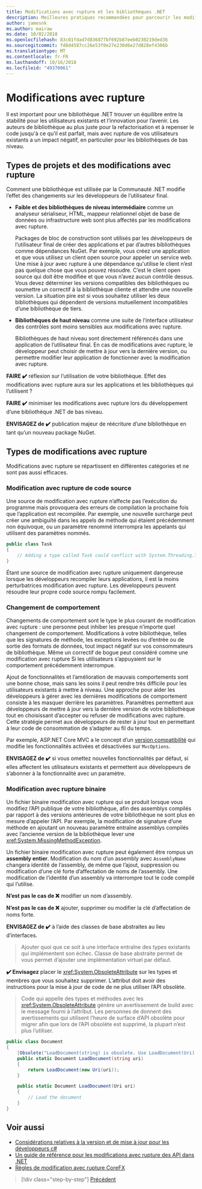 ```yaml
---
title: Modifications avec rupture et les bibliothèques .NET
description: Meilleures pratiques recommandées pour parcourir les modifications avec rupture lors de la création de bibliothèques .NET.
author: jamesnk
ms.author: mairaw
ms.date: 10/02/2018
ms.openlocfilehash: 83c01fdad7d836877bf692b87eeb0230219ded36
ms.sourcegitcommit: fd8d4587cc26e53f0e27e230d6e27d828ef4306b
ms.translationtype: MT
ms.contentlocale: fr-FR
ms.lasthandoff: 10/16/2018
ms.locfileid: "49370061"
---
```

# <a name="breaking-changes"></a>Modifications avec rupture

Il est important pour une bibliothèque .NET trouver un équilibre entre la stabilité pour les utilisateurs existants et l’innovation pour l’avenir. Les auteurs de bibliothèque au plus juste pour la refactorisation et à repenser le code jusqu'à ce qu’il est parfait, mais avec rupture de vos utilisateurs existants a un impact négatif, en particulier pour les bibliothèques de bas niveau.

## <a name="project-types-and-breaking-changes"></a>Types de projets et des modifications avec rupture

Comment une bibliothèque est utilisée par la Communauté .NET modifie l’effet des changements sur les développeurs de l’utilisateur final.

* **Faible et des bibliothèques de niveau intermédiaire** comme un analyseur sérialiseur, HTML, mappeur relationnel objet de base de données ou infrastructure web sont plus affectés par les modifications avec rupture.

  Packages de bloc de construction sont utilisés par les développeurs de l’utilisateur final de créer des applications et par d’autres bibliothèques comme dépendances NuGet. Par exemple, vous créez une application et que vous utilisez un client open source pour appeler un service web. Une mise à jour avec rupture à une dépendance qu'utilise le client n’est pas quelque chose que vous pouvez résoudre. C’est le client open source qui doit être modifiée et que vous n’avez aucun contrôle dessus. Vous devez déterminer les versions compatibles des bibliothèques ou soumettre un correctif à la bibliothèque cliente et attendre une nouvelle version. La situation pire est si vous souhaitez utiliser les deux bibliothèques qui dépendent de versions mutuellement incompatibles d’une bibliothèque de tiers.

* **Bibliothèques de haut niveau** comme une suite de l’interface utilisateur des contrôles sont moins sensibles aux modifications avec rupture.

  Bibliothèques de haut niveau sont directement référencés dans une application de l’utilisateur final. En cas de modifications avec rupture, le développeur peut choisir de mettre à jour vers la dernière version, ou permettre modifier leur application de fonctionner avec la modification avec rupture.

**FAIRE ✔️** réflexion sur l’utilisation de votre bibliothèque. Effet des modifications avec rupture aura sur les applications et les bibliothèques qui l’utilisent ?

**FAIRE ✔️** minimiser les modifications avec rupture lors du développement d’une bibliothèque .NET de bas niveau.

**ENVISAGEZ de ✔️** publication majeur de réécriture d’une bibliothèque en tant qu’un nouveau package NuGet.

## <a name="types-of-breaking-changes"></a>Types de modifications avec rupture

Modifications avec rupture se répartissent en différentes catégories et ne sont pas aussi efficaces.

### <a name="source-breaking-change"></a>Modification avec rupture de code source

Une source de modification avec rupture n’affecte pas l’exécution du programme mais provoquera des erreurs de compilation la prochaine fois que l’application est recompilée. Par exemple, une nouvelle surcharge peut créer une ambiguïté dans les appels de méthode qui étaient précédemment non équivoque, ou un paramètre renommé interrompra les appelants qui utilisent des paramètres nommés.

```csharp
public class Task
{
    // Adding a type called Task could conflict with System.Threading.Tasks.Task at compilation
}
```

Étant une source de modification avec rupture uniquement dangereuse lorsque les développeurs recompiler leurs applications, il est la moins perturbatrices modification avec rupture. Les développeurs peuvent résoudre leur propre code source rompu facilement.

### <a name="behavior-breaking-change"></a>Changement de comportement

Changements de comportement sont le type le plus courant de modification avec rupture : une personne peut inhiber les presque n’importe quel changement de comportement. Modifications à votre bibliothèque, telles que les signatures de méthode, les exceptions levées ou d’entrée ou de sortie des formats de données, tout impact négatif sur vos consommateurs de bibliothèque. Même un correctif de bogue peut considéré comme une modification avec rupture Si les utilisateurs s’appuyaient sur le comportement précédemment interrompue.

Ajout de fonctionnalités et l’amélioration de mauvais comportements sont une bonne chose, mais sans les soins il peut rendre très difficile pour les utilisateurs existants à mettre à niveau. Une approche pour aider les développeurs à gérer avec les dernières modifications de comportement consiste à les masquer derrière les paramètres. Paramètres permettent aux développeurs de mettre à jour vers la dernière version de votre bibliothèque tout en choisissant d’accepter ou refuser de modifications avec rupture. Cette stratégie permet aux développeurs de rester à jour tout en permettant à leur code de consommation de s’adapter au fil du temps.

Par exemple, ASP.NET Core MVC a le concept d’un [version compatibilité](/aspnet/core/mvc/compatibility-version) qui modifie les fonctionnalités activées et désactivées sur `MvcOptions`.

**ENVISAGEZ de ✔️** si vous omettez nouvelles fonctionnalités par défaut, si elles affectent les utilisateurs existants et permettent aux développeurs de s’abonner à la fonctionnalité avec un paramètre.

### <a name="binary-breaking-change"></a>Modification avec rupture binaire

Un fichier binaire modification avec rupture qui se produit lorsque vous modifiez l’API publique de votre bibliothèque, afin des assemblys compilés par rapport à des versions antérieures de votre bibliothèque ne sont plus en mesure d’appeler l’API. Par exemple, la modification de signature d’une méthode en ajoutant un nouveau paramètre entraîne assemblys compilés avec l’ancienne version de la bibliothèque lever une <xref:System.MissingMethodException>.

Un fichier binaire modification avec rupture peut également être rompus un **assembly entier**. Modification du nom d’un assembly avec `AssemblyName` changera identité de l’assembly, de même que l’ajout, suppression ou modification d’une clé forte d’affectation de noms de l’assembly. Une modification de l’identité d’un assembly va interrompre tout le code compilé qui l’utilise.

**N’est pas le cas de ❌** modifier un nom d’assembly.

**N’est pas le cas de ❌** ajouter, supprimer ou modifier la clé d’affectation de noms forte.

**ENVISAGEZ de ✔️** à l’aide des classes de base abstraites au lieu d’interfaces.

> Ajouter quoi que ce soit à une interface entraîne des types existants qui implémentent son échec. Classe de base abstraite permet de vous permet d’ajouter une implémentation virtuel par défaut.

**✔️ Envisagez** placer le <xref:System.ObsoleteAttribute> sur les types et membres que vous souhaitez supprimer. L’attribut doit avoir des instructions pour la mise à jour de code de ne plus utiliser l’API obsolète.

> Code qui appelle des types et méthodes avec les <xref:System.ObsoleteAttribute> génère un avertissement de build avec le message fourni à l’attribut. Les personnes de donnent des avertissements qui utilisent l’heure de surface d’API obsolète pour migrer afin que lors de l’API obsolète est supprimé, la plupart n’est plus l’utiliser.

```csharp
public class Document
{
    [Obsolete("LoadDocument(string) is obsolete. Use LoadDocument(Uri) instead.")]
    public static Document LoadDocument(string uri)
    {
        return LoadDocument(new Uri(uri));
    }

    public static Document LoadDocument(Uri uri)
    {
        // Load the document
    }
}
```

## <a name="see-also"></a>Voir aussi

* [Considérations relatives à la version et de mise à jour pour les développeurs c#](../../csharp/whats-new/version-update-considerations.md)
* [Un guide de référence pour les modifications avec rupture des API dans .NET](https://stackoverflow.com/questions/1456785/a-definitive-guide-to-api-breaking-changes-in-net)
* [Règles de modification avec rupture CoreFX](https://github.com/dotnet/corefx/blob/master/Documentation/coding-guidelines/breaking-change-rules.md)

>[!div class="step-by-step"]
[Précédent](./versioning.md)

